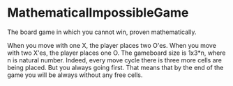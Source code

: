 # MathematicalImpossibleGame
The board game in which you cannot win, proven mathematically.

When you move with one X, the player places two O'es.
When you move with two X'es, the player places one O.
The gameboard size is 1x3*n, where n is natural number.
Indeed, every move cycle there is three more cells are being placed. But you always going first. That means that by the end of the game you will be always
without any free cells.
